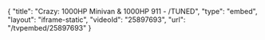 {
    "title": "Crazy: 1000HP Minivan & 1000HP 911 - \/TUNED",
    "type": "embed",
    "layout": "iframe-static",
    "videoId": "25897693",
    "url": "\/tvpembed\/25897693"
}